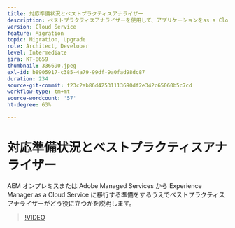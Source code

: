 ```yaml
---
title: 対応準備状況とベストプラクティスアナライザー
description: ベストプラクティスアナライザーを使用して、アプリケーションをas a Cloud ServiceのExperience Managerに移行する方法を説明します
version: Cloud Service
feature: Migration
topic: Migration, Upgrade
role: Architect, Developer
level: Intermediate
jira: KT-8659
thumbnail: 336690.jpeg
exl-id: b8905917-c385-4a79-99df-9a0fad98dc87
duration: 234
source-git-commit: f23c2ab86d42531113690df2e342c65060b5c7cd
workflow-type: tm+mt
source-wordcount: '57'
ht-degree: 63%

---
```


# 対応準備状況とベストプラクティスアナライザー

AEM オンプレミスまたは Adobe Managed Services から Experience Manager as a Cloud Service に移行する準備をするうえでベストプラクティスアナライザーがどう役に立つかを説明します。

>[!VIDEO](https://video.tv.adobe.com/v/336690?quality=12&learn=on)
